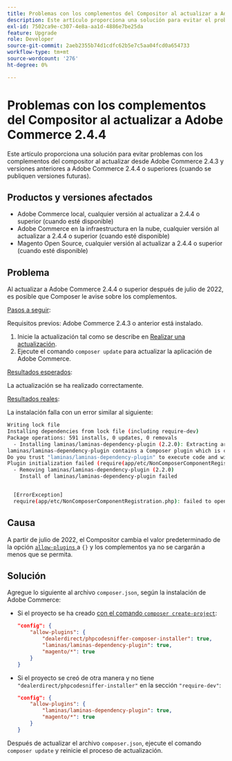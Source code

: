 ```yaml
---
title: Problemas con los complementos del Compositor al actualizar a Adobe Commerce 2.4.4
description: Este artículo proporciona una solución para evitar el problema con los complementos del compositor al actualizar desde Adobe Commerce 2.4.3 y versiones anteriores a Adobe Commerce 2.4.4 o superiores (cuando se publiquen versiones futuras).
exl-id: 7502ca9e-c307-4e8a-aa1d-4886e7be25da
feature: Upgrade
role: Developer
source-git-commit: 2aeb2355b74d1cdfc62b5e7c5aa04fcd0a654733
workflow-type: tm+mt
source-wordcount: '276'
ht-degree: 0%

---
```


# Problemas con los complementos del Compositor al actualizar a Adobe Commerce 2.4.4

Este artículo proporciona una solución para evitar problemas con los complementos del compositor al actualizar desde Adobe Commerce 2.4.3 y versiones anteriores a Adobe Commerce 2.4.4 o superiores (cuando se publiquen versiones futuras).

## Productos y versiones afectados

* Adobe Commerce local, cualquier versión al actualizar a 2.4.4 o superior (cuando esté disponible)
* Adobe Commerce en la infraestructura en la nube, cualquier versión al actualizar a 2.4.4 o superior (cuando esté disponible)
* Magento Open Source, cualquier versión al actualizar a 2.4.4 o superior (cuando esté disponible)

## Problema

Al actualizar a Adobe Commerce 2.4.4 o superior después de julio de 2022, es posible que Composer le avise sobre los complementos.

<u>Pasos a seguir</u>:

Requisitos previos: Adobe Commerce 2.4.3 o anterior está instalado.

1. Inicie la actualización tal como se describe en [Realizar una actualización](https://experienceleague.adobe.com/docs/commerce-operations/upgrade-guide/implementation/perform-upgrade.html).
1. Ejecute el comando `composer update` para actualizar la aplicación de Adobe Commerce.

<u>Resultados esperados</u>:

La actualización se ha realizado correctamente.

<u>Resultados reales</u>:

La instalación falla con un error similar al siguiente:

```bash
Writing lock file
Installing dependencies from lock file (including require-dev)
Package operations: 591 installs, 0 updates, 0 removals
  - Installing laminas/laminas-dependency-plugin (2.2.0): Extracting archive
laminas/laminas-dependency-plugin contains a Composer plugin which is currently not in your allow-plugins config. See https://getcomposer.org/allow-plugins
Do you trust "laminas/laminas-dependency-plugin" to execute code and wish to enable it now? (writes "allow-plugins" to composer.json) [y,n,d,?] y
Plugin initialization failed (require(app/etc/NonComposerComponentRegistration.php): failed to open stream: No such file or directory), uninstalling plugin
  - Removing laminas/laminas-dependency-plugin (2.2.0)
    Install of laminas/laminas-dependency-plugin failed


  [ErrorException]
  require(app/etc/NonComposerComponentRegistration.php): failed to open stream: No such file or directory
```

## Causa

A partir de julio de 2022, el Compositor cambia el valor predeterminado de la opción [`allow-plugins` ](https://getcomposer.org/doc/06-config.md#allow-plugins) a `{}` y los complementos ya no se cargarán a menos que se permita.

## Solución

Agregue lo siguiente al archivo `composer.json`, según la instalación de Adobe Commerce:

* Si el proyecto se ha creado [con el comando `composer create-project`](https://experienceleague.adobe.com/en/docs/commerce-operations/installation-guide/composer#get-the-metapackage):

  ```json
  "config": {
      "allow-plugins": {
          "dealerdirect/phpcodesniffer-composer-installer": true,
          "laminas/laminas-dependency-plugin": true,
          "magento/*": true
      }
  }
  ```

* Si el proyecto se creó de otra manera y no tiene `"dealerdirect/phpcodesniffer-installer"` en la sección `"require-dev"`:

  ```json
  "config": {
      "allow-plugins": {
          "laminas/laminas-dependency-plugin": true,
          "magento/*": true
      }
  }
  ```

Después de actualizar el archivo `composer.json`, ejecute el comando `composer update` y reinicie el proceso de actualización.
